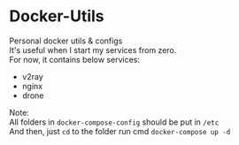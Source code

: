 # Docker-Utils

Personal docker utils & configs  
It's useful when I start my services from zero.  
For now, it contains below services:
- v2ray
- nginx
- drone

Note:  
All folders in `docker-compose-config` should be put in `/etc`  
And then, just `cd` to the folder run cmd `docker-compose up -d`
